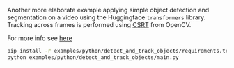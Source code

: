 <!--[metadata]
title = "Detect and Track Objects"
tags = ["2D", "huggingface", "object-detection", "object-tracking", "opencv"]
description = "Visualize object detection and segmentation using the Huggingface `transformers` library."
thumbnail = "https://static.rerun.io/detect-and-track-objects/63d7684ab1504c86a5375cb5db0fc515af433e08/480w.png"
thumbnail_dimensions = [480, 480]
channel = "release"
-->


<picture data-inline-viewer="examples/detect_and_track_objects">
  <source media="(max-width: 480px)" srcset="https://static.rerun.io/detect_and_track_objects/59f5b97a8724f9037353409ab3d0b7cb47d1544b/480w.png">
  <source media="(max-width: 768px)" srcset="https://static.rerun.io/detect_and_track_objects/59f5b97a8724f9037353409ab3d0b7cb47d1544b/768w.png">
  <source media="(max-width: 1024px)" srcset="https://static.rerun.io/detect_and_track_objects/59f5b97a8724f9037353409ab3d0b7cb47d1544b/1024w.png">
  <source media="(max-width: 1200px)" srcset="https://static.rerun.io/detect_and_track_objects/59f5b97a8724f9037353409ab3d0b7cb47d1544b/1200w.png">
  <img src="https://static.rerun.io/detect_and_track_objects/59f5b97a8724f9037353409ab3d0b7cb47d1544b/full.png" alt="">
</picture>

Another more elaborate example applying simple object detection and segmentation on a video using the Huggingface `transformers` library. Tracking across frames is performed using [CSRT](https://arxiv.org/pdf/1611.08461.pdf) from OpenCV.

For more info see [here](https://huggingface.co/docs/transformers/index)

```bash
pip install -r examples/python/detect_and_track_objects/requirements.txt
python examples/python/detect_and_track_objects/main.py
```
